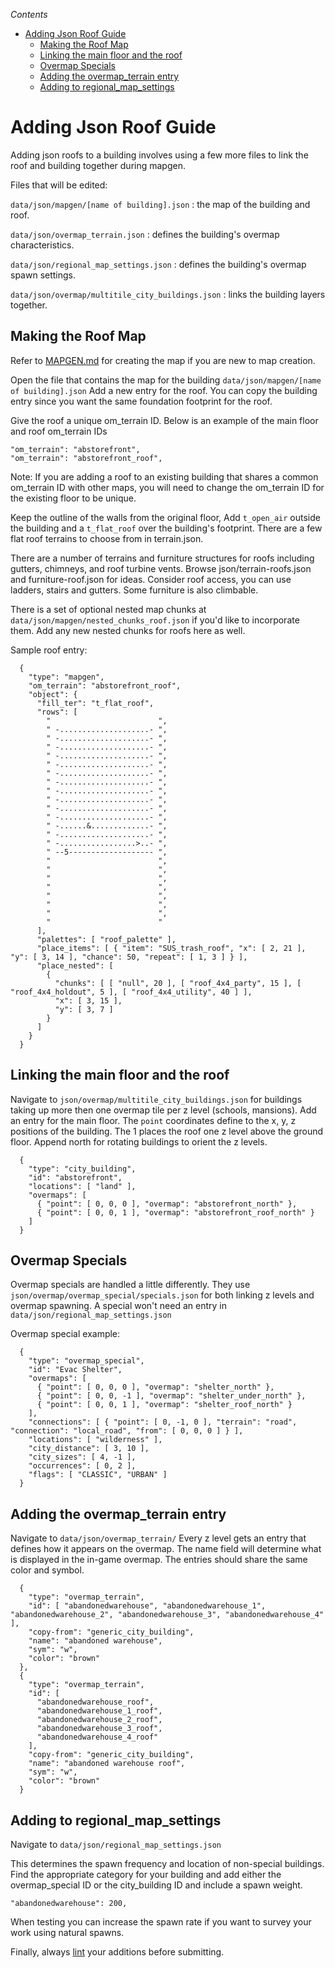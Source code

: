 <!-- START doctoc generated TOC please keep comment here to allow auto update -->
<!-- DON'T EDIT THIS SECTION, INSTEAD RE-RUN doctoc TO UPDATE -->
*Contents*

- [Adding Json Roof Guide](#adding-json-roof-guide)
  - [Making the Roof Map](#making-the-roof-map)
  - [Linking the main floor and the roof](#linking-the-main-floor-and-the-roof)
  - [Overmap Specials](#overmap-specials)
  - [Adding the overmap_terrain entry](#adding-the-overmap_terrain-entry)
  - [Adding to regional_map_settings](#adding-to-regional_map_settings)

<!-- END doctoc generated TOC please keep comment here to allow auto update -->

# Adding Json Roof Guide

Adding json roofs to a building involves using a few more files to link the roof and building together during mapgen.

Files that will be edited:

`data/json/mapgen/[name of building].json` : the map of the building and roof.

`data/json/overmap_terrain.json` : defines the building's overmap characteristics.

`data/json/regional_map_settings.json` : defines the building's overmap spawn settings.

`data/json/overmap/multitile_city_buildings.json` : links the building layers together.

## Making the Roof Map

Refer to [MAPGEN.md](https://github.com/CleverRaven/Cataclysm-DDA/blob/master/doc/JSON/MAPGEN.md) for creating the map if you are new to map creation.

Open the file that contains the map for the building `data/json/mapgen/[name of building].json`
Add a new entry for the roof.  You can copy the building entry since you want the same foundation footprint for the roof.

Give the roof a unique om_terrain ID.  Below is an example of the main floor and roof om_terrain IDs

```jsonc
"om_terrain": "abstorefront",
"om_terrain": "abstorefront_roof",
```

Note: If you are adding a roof to an existing building that shares a common om_terrain ID with other maps, you will need to change the om_terrain ID for the existing floor to be unique.

Keep the outline of the walls from the original floor,
Add `t_open_air` outside the building and a `t_flat_roof` over the building's footprint.
There are a few flat roof terrains to choose from in terrain.json.

There are a number of terrains and furniture structures for roofs including gutters, chimneys, and roof turbine vents.
Browse json/terrain-roofs.json and furniture-roof.json for ideas.  Consider roof access, you can use ladders, stairs and gutters.  Some furniture is also climbable.

There is a set of optional nested map chunks at `data/json/mapgen/nested_chunks_roof.json` if you'd like to incorporate them.  Add any new nested chunks for roofs here as well.

Sample roof entry:
```jsonc
  {
    "type": "mapgen",
    "om_terrain": "abstorefront_roof",
    "object": {
      "fill_ter": "t_flat_roof",
      "rows": [
        "                        ",
        " -....................- ",
        " -....................- ",
        " -....................- ",
        " -....................- ",
        " -....................- ",
        " -....................- ",
        " -....................- ",
        " -....................- ",
        " -....................- ",
        " -....................- ",
        " -....................- ",
        " -......&.............- ",
        " -....................- ",
        " -.................>..- ",
        " --5------------------- ",
        "                        ",
        "                        ",
        "                        ",
        "                        ",
        "                        ",
        "                        ",
        "                        ",
        "                        "
      ],
      "palettes": [ "roof_palette" ],
      "place_items": [ { "item": "SUS_trash_roof", "x": [ 2, 21 ], "y": [ 3, 14 ], "chance": 50, "repeat": [ 1, 3 ] } ],
      "place_nested": [
        {
          "chunks": [ [ "null", 20 ], [ "roof_4x4_party", 15 ], [ "roof_4x4_holdout", 5 ], [ "roof_4x4_utility", 40 ] ],
          "x": [ 3, 15 ],
          "y": [ 3, 7 ]
        }
      ]
    }
  }
```

## Linking the main floor and the roof
Navigate to `json/overmap/multitile_city_buildings.json` for buildings taking up more then one overmap tile per z level (schools, mansions).
Add an entry for the main floor.  The `point` coordinates define to the x, y, z positions of the building.  The 1 places the roof one z level above the ground floor.
Append north for rotating buildings to orient the z levels.

```jsonc
  {
    "type": "city_building",
    "id": "abstorefront",
    "locations": [ "land" ],
    "overmaps": [
      { "point": [ 0, 0, 0 ], "overmap": "abstorefront_north" },
      { "point": [ 0, 0, 1 ], "overmap": "abstorefront_roof_north" }
    ]
  }
```
## Overmap Specials

Overmap specials are handled a little differently.  They use `json/overmap/overmap_special/specials.json` for both linking z levels and overmap spawning.  A special won't need an entry in `data/json/regional_map_settings.json`

Overmap special example:
```jsonc
  {
    "type": "overmap_special",
    "id": "Evac Shelter",
    "overmaps": [
      { "point": [ 0, 0, 0 ], "overmap": "shelter_north" },
      { "point": [ 0, 0, -1 ], "overmap": "shelter_under_north" },
      { "point": [ 0, 0, 1 ], "overmap": "shelter_roof_north" }
    ],
    "connections": [ { "point": [ 0, -1, 0 ], "terrain": "road", "connection": "local_road", "from": [ 0, 0, 0 ] } ],
    "locations": [ "wilderness" ],
    "city_distance": [ 3, 10 ],
    "city_sizes": [ 4, -1 ],
    "occurrences": [ 0, 2 ],
    "flags": [ "CLASSIC", "URBAN" ]
  }
```
## Adding the overmap_terrain entry

Navigate to `data/json/overmap_terrain/`
Every z level gets an entry that defines how it appears on the overmap.
The name field will determine what is displayed in the in-game overmap.
The entries should share the same color and symbol.

```jsonc
  {
    "type": "overmap_terrain",
    "id": [ "abandonedwarehouse", "abandonedwarehouse_1", "abandonedwarehouse_2", "abandonedwarehouse_3", "abandonedwarehouse_4" ],
    "copy-from": "generic_city_building",
    "name": "abandoned warehouse",
    "sym": "w",
    "color": "brown"
  },
  {
    "type": "overmap_terrain",
    "id": [
      "abandonedwarehouse_roof",
      "abandonedwarehouse_1_roof",
      "abandonedwarehouse_2_roof",
      "abandonedwarehouse_3_roof",
      "abandonedwarehouse_4_roof"
    ],
    "copy-from": "generic_city_building",
    "name": "abandoned warehouse roof",
    "sym": "w",
    "color": "brown"
  }
```
## Adding to regional_map_settings
Navigate to `data/json/regional_map_settings.json`

This determines the spawn frequency and location of non-special buildings.
Find the appropriate category for your building and add either the overmap_special ID or the city_building ID and include a spawn weight.

```jsonc
"abandonedwarehouse": 200,
```
When testing you can increase the spawn rate if you want to survey your work using natural spawns.

Finally, always [lint](http://dev.narc.ro/cataclysm/format.html) your additions before submitting.
